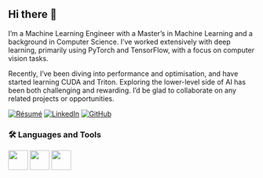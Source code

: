 ## Hi there 👋

<!--
**HamzaElshafie/HamzaElshafie** is a ✨ _special_ ✨ repository because its `README.md` (this file) appears on your GitHub profile.

Here are some ideas to get you started:

- 🔭 I’m currently working on ...
- 🌱 I’m currently learning ...
- 👯 I’m looking to collaborate on ...
- 💬 Ask me about ...
- 📫 How to reach me: ...
-->

I’m a Machine Learning Engineer with a Master’s in Machine Learning and a background in Computer Science. I’ve worked extensively with deep learning, primarily using PyTorch and TensorFlow, with a focus on computer vision tasks.

Recently, I’ve been diving into performance and optimisation, and have started learning CUDA and Triton. Exploring the lower-level side of AI has been both challenging and rewarding. I’d be glad to collaborate on any related projects or opportunities.

[![Résumé](https://img.shields.io/badge/View%20Résumé-PDF-red?logo=adobeacrobatreader)](https://github.com/HamzaElshafie/HamzaElshafie/blob/main/Resume.pdf)
[![LinkedIn](https://img.shields.io/badge/LinkedIn-Profile-blue?logo=linkedin)](https://www.linkedin.com/in/hamzaelshafie)
[![GitHub](https://img.shields.io/badge/GitHub-Follow-black?logo=github)](https://github.com/HamzaElshafie)

### 🛠️ Languages and Tools

<img src="https://cdn.jsdelivr.net/gh/devicons/devicon/icons/python/python-original.svg" width="40"/>
<img src="https://cdn.jsdelivr.net/gh/devicons/devicon/icons/pytorch/pytorch-original.svg" width="40"/>
<img src="https://cdn.jsdelivr.net/gh/devicons/devicon/icons/tensorflow/tensorflow-original.svg" width="40"/>

